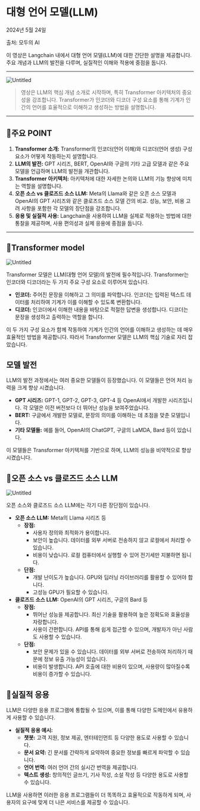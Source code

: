 # 대형 언어 모델(LLM)

2024년 5월 24일

출처: 모두의 AI 

이 영상은 Langchain 내에서 대형 언어 모델(LLM)에 대한 간단한 설명을 제공합니다. 주요 개념과 LLM의 발전을 다루며, 실질적인 이해와 적용에 중점을 둡니다.

---

![Untitled](Untitled.png)

> 영상은  LLM의 핵심 개념 소개로 시작하며, 특히 Transformer 아키텍처의 중요성을 강조합니다. Transformer가 인코더와 디코더 구성 요소를 통해 기계가 인간의 언어를 효율적으로 이해하고 생성하는 방법을 설명합니다.
> 

---

## 🦍주요 POINT

1. **Transformer 소개:** Transformer의 인코더(언어 이해)와 디코더(언어 생성) 구성 요소가 어떻게 작동하는지 설명합니다.
2. **LLM의 발전:** GPT 시리즈, BERT, OpenAI와 구글의 기타 고급 모델과 같은 주요 모델을 언급하며 LLM의 발전을 개관합니다.
3. **Transformer 아키텍처:** 아키텍처에 대한 자세한 논의와 LLM의 기능 향상에 미치는 역할을 설명합니다.
4. **오픈 소스 vs 클로즈드 소스 LLM:** Meta의 Llama와 같은 오픈 소스 모델과 OpenAI의 GPT 시리즈와 같은 클로즈드 소스 모델 간의 비교. 성능, 보안, 비용 고려 사항을 포함한 각 모델의 장단점을 강조합니다.
5. **응용 및 실질적 사용:** Langchain을 사용하여 LLM을 실제로 적용하는 방법에 대한 통찰을 제공하며, 사용 편의성과 실제 응용에 중점을 둡니다.

---

## 🐶Transformer model

![Untitled](Untitled%201.png)

Transformer 모델은 LLM(대형 언어 모델)의 발전에 필수적입니다. Transformer는 인코더와 디코더라는 두 가지 주요 구성 요소로 이루어져 있습니다.

- **인코더:** 주어진 문장을 이해하고 그 의미를 파악합니다. 인코더는 입력된 텍스트 데이터를 처리하여 기계가 이를 이해할 수 있도록 변환합니다.
- **디코더:** 인코더에서 이해한 내용을 바탕으로 적절한 답변을 생성합니다. 디코더는 문장을 생성하고 출력하는 역할을 합니다.

이 두 가지 구성 요소가 함께 작동하여 기계가 인간의 언어를 이해하고 생성하는 데 매우 효율적인 방법을 제공합니다. 따라서 Transformer 모델은 LLM의 핵심 기술로 자리 잡았습니다.

## 모델 발전

LLM의 발전 과정에서는 여러 중요한 모델들이 등장했습니다. 이 모델들은 언어 처리 능력을 크게 향상 시켰습니다.

- **GPT 시리즈:** GPT-1, GPT-2, GPT-3, GPT-4 등 OpenAI에서 개발한 시리즈입니다. 각 모델은 이전 버전보다 더 뛰어난 성능을 보여주었습니다.
- **BERT:** 구글에서 개발한 모델로, 문장의 의미를 이해하는 데 초점을 맞춘 모델입니다.
- **기타 모델들:** 예를 들어, OpenAI의 ChatGPT, 구글의 LaMDA, Bard 등이 있습니다.

이 모델들은 Transformer 아키텍처를 기반으로 하며, LLM의 성능을 비약적으로 향상 시켰습니다.

## **🐼오픈 소스 vs 클로즈드 소스 LLM**

![Untitled](Untitled%202.png)

오픈 소스와 클로즈드 소스 LLM에는 각기 다른 장단점이 있습니다.

- **오픈 소스 LLM:** Meta의 Llama 시리즈 등
    - **장점:**
        - 사용자 정의와 최적화가 용이합니다.
        - 보안이 높습니다. 데이터를 외부 서버로 전송하지 않고 로컬에서 처리할 수 있습니다.
        - 비용이 낮습니다. 로컬 컴퓨터에서 실행할 수 있어 전기세만 지불하면 됩니다.
    - **단점:**
        - 개발 난이도가 높습니다. GPU와 딥러닝 라이브러리를 활용할 수 있어야 합니다.
        - 고성능 GPU가 필요할 수 있습니다.
- **클로즈드 소스 LLM:** OpenAI의 GPT 시리즈, 구글의 Bard 등
    - **장점:**
        - 뛰어난 성능을 제공합니다. 최신 기술을 활용하여 높은 정확도와 효율성을 자랑합니다.
        - 사용이 간편합니다. API를 통해 쉽게 접근할 수 있으며, 개발자가 아닌 사람도 사용할 수 있습니다.
    - **단점:**
        - 보안 문제가 있을 수 있습니다. 데이터를 외부 서버로 전송하여 처리하기 때문에 정보 유출 가능성이 있습니다.
        - 비용이 발생합니다. API 호출에 대한 비용이 있으며, 사용량이 많아질수록 비용이 증가할 수 있습니다.

## 🐯실질적 응용

LLM은 다양한 응용 프로그램에 통합될 수 있으며, 이를 통해 다양한 도메인에서 유용하게 사용할 수 있습니다.

- **실질적 응용 예시:**
    - **챗봇:** 고객 지원, 정보 제공, 엔터테인먼트 등 다양한 용도로 사용할 수 있습니다.
    - **문서 요약:** 긴 문서를 간략하게 요약하여 중요한 정보를 빠르게 파악할 수 있습니다.
    - **언어 번역:** 여러 언어 간의 실시간 번역을 제공합니다.
    - **텍스트 생성:** 창의적인 글쓰기, 기사 작성, 소설 작성 등 다양한 용도로 사용할 수 있습니다.

LLM을 사용하면 이러한 응용 프로그램들이 더 똑똑하고 효율적으로 작동하게 되며, 사용자의 요구에 맞게 더 나은 서비스를 제공할 수 있습니다.
